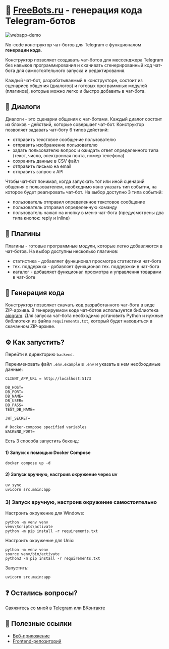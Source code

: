 # 🤖 [FreeBots.ru](https://freebots.ru) - генерация кода Telegram-ботов

![webapp-demo](docs/webapp-demo.gif)

No-code конструктор чат-ботов для Telegram с функционалом **генерации кода**.

Конструктор позволяет создавать чат-ботов для мессенджера Telegram без навыков программирования и скачивать 
сгенерированный код чат-бота для самостоятельного запуска и редактирования.

Каждый чат-бот, разрабатываемый в конструкторе, состоит из сценариев общения (диалогов) и готовых программных модулей 
(плагинов), которые можно легко и быстро добавить в чат-бота.

## 💬 Диалоги
Диалоги - это сценарии общения с чат-ботами. Каждый диалог состоит из блоков - действий, которые совершает чат-бот. 
Конструктор позволяет задавать чат-боту 6 типов действий:
- отправить текстовое сообщение пользователю
- отправить изображение пользователю
- задать пользователю вопрос и ожидать ответ определенного типа (текст, число, электронная почта, номер телефона)
- сохранить данные в CSV файл
- отправить письмо на email
- отправить запрос к API

Чтобы чат-бот понимал, когда запускать тот или иной сценарий общения с пользователем, необходимо явно указать тип 
события, на которое будет реагировать чат-бот. На выбор доступно 3 типа событий:
- пользователь отправил определенное текстовое сообщение
- пользователь отправил определенную команду
- пользователь нажал на кнопку в меню чат-бота (предусмотрены два типа кнопок: reply и inline)

## 🔋 Плагины 
Плагины - готовые программные модули, которые легко добавляются в чат-ботов. На выбор доступны несколько плагинов:
- статистика - добавляет функционал просмотра статистики чат-бота
- тех. поддержка - добавляет функционал тех. поддержки в чат-бота
- каталог - добавляет функционал просмотра и управления товарами в чат-боте


## 🚀 Генерация кода
Конструктор позволяет скачать код разработанного чат-бота в виде ZIP-архива. В генерируемом коде чат-ботов используется
библиотека [aiogram](https://github.com/aiogram/aiogram). Для запуска чат-бота необходимо установить Python и нужные 
библиотеки из файла `requirements.txt`, который будет находиться в скачанном ZIP-архиве.

## ⚙️ Как запустить?
Перейти в директорию `backend`.

Переименовать файл `.env.example` в `.env` и указать в нем необходимые данные:
```
CLIENT_APP_URL = http://localhost:5173

DB_HOST= 
DB_PORT= 
DB_NAME= 
DB_USER= 
DB_PASS= 
TEST_DB_NAME= 

JWT_SECRET= 

# Docker-compose specified variables
BACKEND_PORT=
```

Есть 3 способа запустить бекенд:

#### 1) Запуск с помощью Docker Compose
```commandline
docker compose up -d
```

#### 2) Запуск вручную, настроив окружение через uv
```commandline
uv sync
uvicorn src.main:app
```

### 3) Запуск вручную, настроив окружение самостоятельно
Настроить окружение для Windows:
```commandline
python -m venv venv
venv\Scripts\activate
python -m pip install -r requirements.txt
```

Настроить окружение для Unix:
```commandline
python -m venv venv
source venv/bin/activate
python3 -m pip install -r requirements.txt
```

Запустить:
```commandline
uvicorn src.main:app
```

## ❓ Остались вопросы?
Свяжитесь со мной в [Telegram](https://t.me/profatsky) или [ВКонтакте](https://vk.com/profatsky)

## 🔗 Полезные ссылки
- [Веб-приложение](https://freebots.ru)
- [Frontend-репозиторий](https://github.com/profatsky/freebots-frontend)